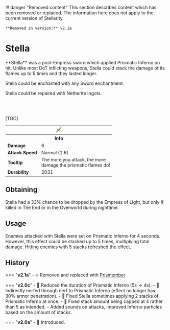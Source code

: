 !!! danger "Removed content"
	This section describes content which has been removed or replaced. The information here does not apply to the current version of Stellarity.

	**Removed in version:** v2.1a

# Stella

<div class="result kohara-infobox-grid" markdown>
<div markdown class="kohara-infobox-text">
**Stella** was a post-Empress sword which applied Prismatic Inferno on hit. Unlike most DoT inflicting weapons, Stella could stack the damage of its flames up to 5 times and they lasted longer.

<i class="icon-minecraft icon-minecraft-enchanting-table"></i> Stella could be enchanted with any Sword enchantment.

<i class="icon-minecraft icon-minecraft-anvil"></i> Stella could be repaired with <i class="icon-minecraft icon-minecraft-netherite-ingot"></i>Netherite Ingots.

<br><br>

[TOC]

</div>
<div class="kohara-infobox-table">
  <table id="kohara-infobox--item">
	<tr>
		<th colspan="2" class="kohara-infobox--top-image"><img src="../../assets/items/prismember.png"></th>
	</tr>
	<tr>
		<th colspan="2">Info</th>
	</tr>
	<tr>
		<td><b>Damage</b></td>
		<td>6</td>
	</tr>
	<tr>
		<td><b>Attack Speed</b></td>
		<td>Normal (1.6)</td>
	</tr>
	<tr>
		<td><b>Tooltip</b></td>
		<td>
		The more you attack, the more
		<br>
		damage the prismatic flames do!
		</td>
	</tr>
	<tr>
		<td><b>Durability</b></td>
		<td>2031</td>
	</tr>
</table>
</div>
</div>

## Obtaining
Stella had a 33% chance to be dropped by the Empress of Light, but only if killed in The End or in the Overworld during nighttime.

## Usage
Enemies attacked with Stella were set on Prismatic Inferno for 4 seconds. However, this effect could be stacked up to 5 times, multiplying total damage. Hitting enemies with 5 stacks refreshed the effect.

## History
=== "**v2.1a**"
	- :fire: Removed and replaced with [Prismember](../prismember.md)

=== "**v2.0c**"
	- :red_circle: Reduced the duration of Prismatic Inferno (5s -> 4s).
	- :red_circle: Indirectly nerfed through nerf to Prismatic Inferno (effect no longer has 30% armor penetration).
	- :bug: Fixed Stella sometimes applying 2 stacks of Prismatic Inferno at once.
	- :bug: Fixed stack amount being capped at 4 rather than 5 as intended.
	- Added sounds on attacks, improved Inferno particles based on the amount of stacks.

=== "**v2.0a**"
    - :rocket: Introduced.
